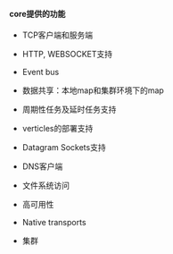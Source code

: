 #### core提供的功能

+ TCP客户端和服务端

+ HTTP, WEBSOCKET支持

+ Event bus

+ 数据共享：本地map和集群环境下的map

+ 周期性任务及延时任务支持

+ verticles的部署支持

+ Datagram Sockets支持

+ DNS客户端

+ 文件系统访问

+ 高可用性

+ Native transports

+ 集群